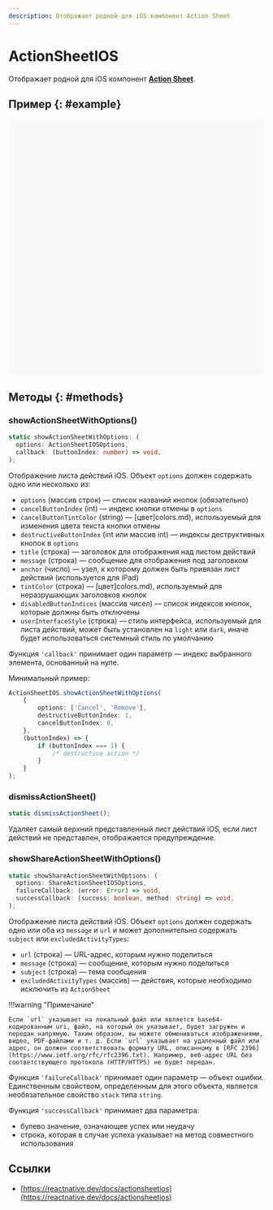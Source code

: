 ```yaml
---
description: Отображает родной для iOS компонент Action Sheet
---
```


# ActionSheetIOS

Отображает родной для iOS компонент [**Action Sheet**](https://developer.apple.com/design/human-interface-guidelines/ios/views/action-sheets/).

## Пример {: #example}

<div data-snack-id="@bndby/actionsheetios" data-snack-platform="web" data-snack-preview="true" data-snack-theme="light" style="overflow:hidden;background:#F9F9F9;border:1px solid var(--color-border);border-radius:4px;height:505px;width:100%"></div>

## Методы {: #methods}

### showActionSheetWithOptions()

```ts
static showActionSheetWithOptions: (
  options: ActionSheetIOSOptions,
  callback: (buttonIndex: number) => void,
);
```

Отображение листа действий iOS. Объект `options` должен содержать одно или несколько из:

-   `options` (массив строк) — список названий кнопок (обязательно)
-   `cancelButtonIndex` (int) — индекс кнопки отмены в `options`
-   `cancelButtonTintColor` (string) — [цвет]colors.md), используемый для изменения цвета текста кнопки отмены
-   `destructiveButtonIndex` (int или массив int) — индексы деструктивных кнопок в `options`
-   `title` (строка) — заголовок для отображения над листом действий
-   `message` (строка) — сообщение для отображения под заголовком
-   `anchor` (число) — узел, к которому должен быть привязан лист действий (используется для iPad)
-   `tintColor` (строка) — [цвет]colors.md), используемый для неразрушающих заголовков кнопок
-   `disabledButtonIndices` (массив чисел) — список индексов кнопок, которые должны быть отключены
-   `userInterfaceStyle` (строка) — стиль интерфейса, используемый для листа действий, может быть установлен на `light` или `dark`, иначе будет использоваться системный стиль по умолчанию

Функция `'callback'` принимает один параметр — индекс выбранного элемента, основанный на нуле.

Минимальный пример:

```ts
ActionSheetIOS.showActionSheetWithOptions(
    {
        options: ['Cancel', 'Remove'],
        destructiveButtonIndex: 1,
        cancelButtonIndex: 0,
    },
    (buttonIndex) => {
        if (buttonIndex === 1) {
            /* destructive action */
        }
    }
);
```

### dismissActionSheet()

```ts
static dismissActionSheet();
```

Удаляет самый верхний представленный лист действий iOS, если лист действий не представлен, отображается предупреждение.

### showShareActionSheetWithOptions()

```ts
static showShareActionSheetWithOptions: (
  options: ShareActionSheetIOSOptions,
  failureCallback: (error: Error) => void,
  successCallback: (success: boolean, method: string) => void,
);
```

Отображение листа действий iOS. Объект `options` должен содержать одно или оба из `message` и `url` и может дополнительно содержать `subject` или `excludedActivityTypes`:

-   `url` (строка) — URL-адрес, которым нужно поделиться
-   `message` (строка) — сообщение, которым нужно поделиться
-   `subject` (строка) — тема сообщения
-   `excludedActivityTypes` (массив) — действия, которые необходимо исключить из `ActionSheet`

!!!warning "Примечание"

    Если `url` указывает на локальный файл или является base64-кодированным uri, файл, на который он указывает, будет загружен и передан напрямую. Таким образом, вы можете обмениваться изображениями, видео, PDF-файлами и т. д. Если `url` указывает на удаленный файл или адрес, он должен соответствовать формату URL, описанному в [RFC 2396](https://www.ietf.org/rfc/rfc2396.txt). Например, веб-адрес URL без соответствующего протокола (HTTP/HTTPS) не будет передан.

Функция `'failureCallback'` принимает один параметр — объект ошибки. Единственным свойством, определенным для этого объекта, является необязательное свойство `stack` типа `string`.

Функция `'successCallback'` принимает два параметра:

-   булево значение, означающее успех или неудачу
-   строка, которая в случае успеха указывает на метод совместного использования

## Ссылки

-   [https://reactnative.dev/docs/actionsheetios](https://reactnative.dev/docs/actionsheetios)
